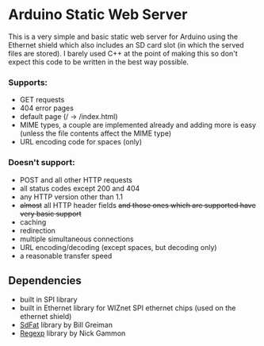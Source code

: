 # Arduino Static Web Server
This is a very simple and basic static web server for Arduino using the Ethernet shield which also includes an SD card slot (in which the served files are stored). I barely used C++ at the point of making this so don't expect this code to be written in the best way possible.

### Supports:
- GET requests
- 404 error pages
- default page (/ -> /index.html)
- MIME types, a couple are implemented already and adding more is easy (unless the file contents affect the MIME type)
- URL encoding code for spaces (only)

### Doesn't support:
- POST and all other HTTP requests
- all status codes except 200 and 404
- any HTTP version other than 1.1
- ~~almost~~ all HTTP header fields ~~and those ones which are supported have very basic support~~
- caching
- redirection
- multiple simultaneous connections
- URL encoding/decoding (except spaces, but decoding only)
- a reasonable transfer speed

## Dependencies
- built in SPI library
- built in Ethernet library for WIZnet SPI ethernet chips (used on the ethernet shield)
- [SdFat](https://github.com/greiman/SdFat) library by Bill Greiman
- [Regexp](https://github.com/nickgammon/Regexp) library by Nick Gammon

